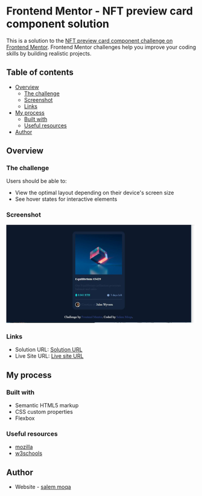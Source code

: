 # Frontend Mentor - NFT preview card component solution

This is a solution to the [NFT preview card component challenge on Frontend Mentor](https://www.frontendmentor.io/challenges/nft-preview-card-component-SbdUL_w0U). Frontend Mentor challenges help you improve your coding skills by building realistic projects. 

## Table of contents

- [Overview](#overview)
  - [The challenge](#the-challenge)
  - [Screenshot](#screenshot)
  - [Links](#links)
- [My process](#my-process)
  - [Built with](#built-with)
  - [Useful resources](#useful-resources)
- [Author](#author)




## Overview

### The challenge

Users should be able to:

- View the optimal layout depending on their device's screen size
- See hover states for interactive elements

### Screenshot

![](screen.JPG)


### Links

- Solution URL: [Solution URL](https://github.com/moqasalem/NFT-preview-card-component)
- Live Site URL: [Live site URL](https://moqasalem.github.io/NFT-preview-card-component/)

## My process

### Built with

- Semantic HTML5 markup
- CSS custom properties
- Flexbox

### Useful resources

- [mozilla ](https://developer.mozilla.org/en-US/docs/Web/CSS) 
- [w3schools](w3schools.com) 


## Author

- Website - [salem moqa](https://github.com/moqasalem)

